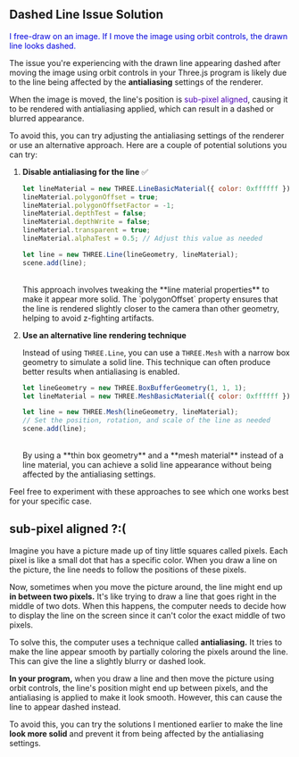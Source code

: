 ## Dashed Line Issue Solution

<span style="color:#0000dd;">I free-draw on an image.  If I move the image using orbit controls, the drawn line looks dashed.</span>

The issue you're experiencing with the drawn line appearing dashed after moving the image using orbit controls in your Three.js program is likely due to the line being affected by the **antialiasing** settings of the renderer.

When the image is moved, the line's position is <span style="color:#4a00b4;">sub-pixel aligned</span>, causing it to be rendered with antialiasing applied, which can result in a dashed or blurred appearance.

To avoid this, you can try adjusting the antialiasing settings of the renderer or use an alternative approach. Here are a couple of potential solutions you can try:

1. **Disable antialiasing for the line** ✅

   ```javascript
   let lineMaterial = new THREE.LineBasicMaterial({ color: 0xffffff });
   lineMaterial.polygonOffset = true;
   lineMaterial.polygonOffsetFactor = -1;
   lineMaterial.depthTest = false;
   lineMaterial.depthWrite = false;
   lineMaterial.transparent = true;
   lineMaterial.alphaTest = 0.5; // Adjust this value as needed
   
   let line = new THREE.Line(lineGeometry, lineMaterial);
   scene.add(line);
   ```

    <br>
   This approach involves tweaking the **line material properties** to make it appear more solid. The `polygonOffset` property ensures that the line is rendered slightly closer to the camera than other geometry, helping to avoid z-fighting artifacts.

2. **Use an alternative line rendering technique**

   Instead of using `THREE.Line`, you can use a `THREE.Mesh` with a narrow box geometry to simulate a solid line. This technique can often produce better results when antialiasing is enabled.

   ```javascript
   let lineGeometry = new THREE.BoxBufferGeometry(1, 1, 1);
   let lineMaterial = new THREE.MeshBasicMaterial({ color: 0xffffff });
   
   let line = new THREE.Mesh(lineGeometry, lineMaterial);
   // Set the position, rotation, and scale of the line as needed
   scene.add(line);
   ```

   <br>
   By using a **thin box geometry** and a **mesh material** instead of a line material, you can achieve a solid line appearance without being affected by the antialiasing settings.

Feel free to experiment with these approaches to see which one works best for your specific case.

## sub-pixel aligned ?:(

Imagine you have a picture made up of tiny little squares called pixels. Each pixel is like a small dot that has a specific color. When you draw a line on the picture, the line needs to follow the positions of these pixels.

Now, sometimes when you move the picture around, the line might end up **in between two pixels.** It's like trying to draw a line that goes right in the middle of two dots. When this happens, the computer needs to decide how to display the line on the screen since it can't color the exact middle of two pixels.

To solve this, the computer uses a technique called **antialiasing.** It tries to make the line appear smooth by partially coloring the pixels around the line. This can give the line a slightly blurry or dashed look.

**In your program,** when you draw a line and then move the picture using orbit controls, the line's position might end up between pixels, and the antialiasing is applied to make it look smooth. However, this can cause the line to appear dashed instead.

To avoid this, you can try the solutions I mentioned earlier to make the line **look more solid** and prevent it from being affected by the antialiasing settings.

<br>
